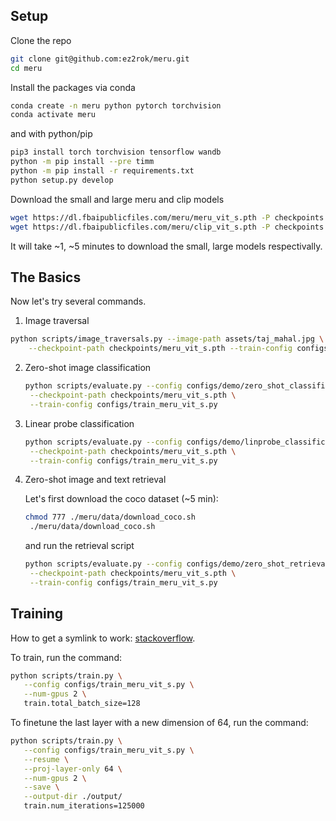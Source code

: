 ## Setup

Clone the repo
```sh
git clone git@github.com:ez2rok/meru.git
cd meru
```

Install the packages via conda
```sh
conda create -n meru python pytorch torchvision
conda activate meru
```
and with python/pip
```sh
pip3 install torch torchvision tensorflow wandb
python -m pip install --pre timm
python -m pip install -r requirements.txt
python setup.py develop
```

Download the small and large meru and clip models
```sh
wget https://dl.fbaipublicfiles.com/meru/meru_vit_s.pth -P checkpoints
wget https://dl.fbaipublicfiles.com/meru/clip_vit_s.pth -P checkpoints
```
It will take ~1, ~5 minutes to download the small, large models respectivally.

## The Basics

Now let's try several commands.

1. Image traversal
   
```sh
python scripts/image_traversals.py --image-path assets/taj_mahal.jpg \
    --checkpoint-path checkpoints/meru_vit_s.pth --train-config configs/train_meru_vit_s.py
```

2. Zero-shot image classification
   ```sh
   python scripts/evaluate.py --config configs/demo/zero_shot_classification.py \
    --checkpoint-path checkpoints/meru_vit_s.pth \
    --train-config configs/train_meru_vit_s.py
   ```

3. Linear probe classification
   ```sh
   python scripts/evaluate.py --config configs/demo/linprobe_classification.py \
    --checkpoint-path checkpoints/meru_vit_s.pth \
    --train-config configs/train_meru_vit_s.py 
    ```
    
4. Zero-shot image and text retrieval
   
   Let's first download the coco dataset (~5 min):
   ```sh
   chmod 777 ./meru/data/download_coco.sh
    ./meru/data/download_coco.sh
   ```
   and run the retrieval script
   ```sh
   python scripts/evaluate.py --config configs/demo/zero_shot_retrieval.py \
    --checkpoint-path checkpoints/meru_vit_s.pth \
    --train-config configs/train_meru_vit_s.py
   ```

## Training

How to get a symlink to work:
[stackoverflow](https://superuser.com/questions/511900/why-doesnt-my-symbolic-link-work).

To train, run the command:
```sh
python scripts/train.py \
   --config configs/train_meru_vit_s.py \
   --num-gpus 2 \
   train.total_batch_size=128
```

To finetune the last layer with a new dimension of 64, run the command:
```sh
python scripts/train.py \
   --config configs/train_meru_vit_s.py \
   --resume \
   --proj-layer-only 64 \
   --num-gpus 2 \
   --save \
   --output-dir ./output/
   train.num_iterations=125000
```